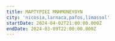 ```yaml
---
title: ΜΑΡΤΥΡΙΕΣ ΜΝΗΜΟΝΕΥΟΥΝ
city: 'nicosia,larnaca,pafos,limassol'
startDate: 2024-04-02T21:00:00.000Z
endDate: 2024-03-09T22:00:00.000Z
---
```


